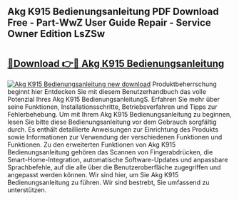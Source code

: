 ## Akg K915 Bedienungsanleitung PDF Download Free - Part-WwZ User Guide Repair - Service Owner Edition LsZSw

# <h2><a href="http://df3sjv.blite.top/?on=Akg+K915+Bedienungsanleitung">🔗Download 👉🔴 Akg K915 Bedienungsanleitung</a></h2>

[![Akg K915 Bedienungsanleitung new download](https://i.imgur.com/lujVjoI.png)](http://df3sjv.blite.top/?on=Akg+K915+Bedienungsanleitung)
Produktbeherrschung beginnt hier Entdecken Sie mit diesem Benutzerhandbuch das volle Potenzial Ihres Akg K915 BedienungsanleitungS. Erfahren Sie mehr über seine Funktionen, Installationsschritte, Betriebsverfahren und Tipps zur Fehlerbehebung. Um mit Ihrem Akg K915 Bedienungsanleitung zu beginnen, lesen Sie bitte diese Bedienungsanleitung vor dem Gebrauch sorgfältig durch. Es enthält detaillierte Anweisungen zur Einrichtung des Produkts sowie Informationen zur Verwendung der verschiedenen Funktionen und Funktionen. Zu den erweiterten Funktionen von Akg K915 Bedienungsanleitung gehören das Scannen von Fingerabdrücken, die Smart-Home-Integration, automatische Software-Updates und anpassbare Sprachbefehle, auf die alle über die Benutzeroberfläche zugegriffen und angepasst werden können. Wir sind hier, um Sie Akg K915 Bedienungsanleitung zu führen. Wir sind bestrebt, Sie umfassend zu unterstützen.
